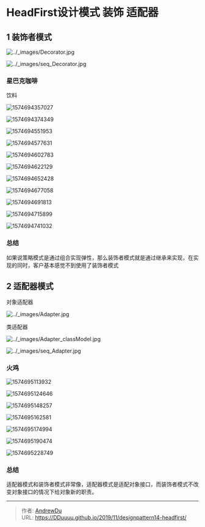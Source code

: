 # HeadFirst设计模式 装饰 适配器




## 1 装饰者模式

![../_images/Decorator.jpg](/headfirst/Decorator.jpg)

![../_images/seq_Decorator.jpg](/headfirst/seq_Decorator.jpg)

### 星巴克咖啡

饮料

![1574694357027](/headfirst/1574694357027.png)

![1574694374349](/headfirst/1574694374349.png)

![1574694551953](/headfirst/1574694551953.png)

![1574694577631](/headfirst/1574694577631.png)

![1574694602783](/headfirst/1574694602783.png)

![1574694622129](/headfirst/1574694622129.png)

![1574694652428](/headfirst/1574694652428.png)

![1574694677058](/headfirst/1574694677058.png)

![1574694691813](/headfirst/1574694691813.png)

![1574694715899](/headfirst/1574694715899.png)

![1574694741032](/headfirst/1574694741032.png)

### 总结

如果说策略模式是通过组合实现弹性，那么装饰者模式就是通过继承来实现，在实现的同时，客户基本感觉不到使用了装饰者模式

## 2 适配器模式

对象适配器

![../_images/Adapter.jpg](/headfirst/Adapter.jpg)

类适配器

![../_images/Adapter_classModel.jpg](/headfirst/Adapter_classModel.jpg)

![../_images/seq_Adapter.jpg](/headfirst/seq_Adapter.jpg)

### 火鸡

![1574695113932](/headfirst/1574695113932.png)

![1574695124646](/headfirst/1574695124646.png)

![1574695148257](/headfirst/1574695148257.png)

![1574695162581](/headfirst/1574695162581.png)

![1574695174994](/headfirst/1574695174994.png)

![1574695190474](/headfirst/1574695190474.png)

![1574695228749](/headfirst/1574695228749.png)

### 总结

适配器模式和装饰者模式非常像，适配器模式是适配对象接口，而装饰者模式不改变对象接口的情况下给对象新的职责。



---

> 作者: [AndrewDu](https://github.com/DDuuuu)  
> URL: https://DDuuuu.github.io/2019/11/designpattern14-headfirst/  

